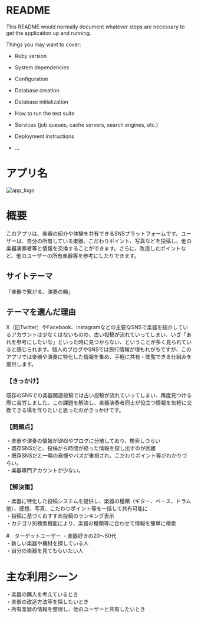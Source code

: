 # README

This README would normally document whatever steps are necessary to get the
application up and running.

Things you may want to cover:

* Ruby version

* System dependencies

* Configuration

* Database creation

* Database initialization

* How to run the test suite

* Services (job queues, cache servers, search engines, etc.)

* Deployment instructions

* ...


# アプリ名
![app_logo](/assets/images/tones_logo.png)  

# 概要
このアプリは、楽器の紹介や体験を共有できるSNSプラットフォームです。ユーザーは、自分の所有している楽器、こだわりポイント、写真などを投稿し、他の楽器演奏者等と情報を交換することができます。さらに、改造したポイントなど、他のユーザーの所有楽器等を参考にしたりできます。  

## サイトテーマ
「楽器で繋がる、演奏の輪」  

## テーマを選んだ理由
X（旧Twitter）やFacebook、instagramなどの主要なSNSで楽器を紹介しているアカウントは少なくはないものの、古い投稿が流れていってしまい、いざ「あれを参考にしたいな」といった時に見つからない、ということが多く見られていると感じられます。個人のブログやSNSでは旅行情報が埋もれがちですが、このアプリでは楽器や演奏に特化した情報を集め、手軽に共有・閲覧できる仕組みを提供します。  

### 【きっかけ】
既存のSNSでの楽器関連投稿では古い投稿が流れていってしまい、再度見つける際に苦労しました。この課題を解決し、楽器演奏者同士が役立つ情報を気軽に交換できる場を作りたいと思ったのがきっかけです。  

### 【問題点】
・楽器や演奏の情報がSNSやブログに分散しており、検索しづらい  
・既存SNSだと、投稿から時間が経った情報を探し出すのが困難  
・既存SNSだと一瞬の自慢やバズが重視され、こだわりポイント等がわかりづらい。  
・楽器専門アカウントが少ない。  

### 【解決策】
・楽器に特化した投稿システムを提供し、楽器の種類（ギター、ベース、ドラム他）、感想、写真、こだわりポイント等を一括して共有可能に  
・投稿に基づくおすすめ投稿のランキング表示  
・カテゴリ別検索機能により、楽器の種類等に合わせて情報を簡単に検索  

#　ターゲットユーザー
・楽器好きの20〜50代  
・新しい楽器や機材を探している人  
・自分の楽器を見てもらいたい人  

# 主な利用シーン
・楽器の購入を考えているとき  
・楽器の改造方法等を探したいとき  
・所有楽器の情報を整理し、他のユーザーと共有したいとき  